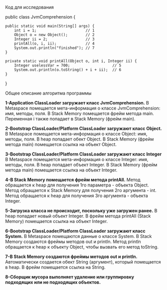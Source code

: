 Код для исследования

public class JvmComprehension {

    public static void main(String[] args) {
        int i = 1;                      // 1
        Object o = new Object();        // 2
        Integer ii = 2;                 // 3
        printAll(o, i, ii);             // 4
        System.out.println("finished"); // 7
    }

    private static void printAll(Object o, int i, Integer ii) {
        Integer uselessVar = 700;                   // 5
        System.out.println(o.toString() + i + ii);  // 6
    }
}

Общее описание алгоритма программы

   **1-Application ClassLoader загружает класс JvmComprehension.**
      В Metaspace помещается мета-информация о классе JvmComprehension: имя, методы, поля.
      В Stack Memory помещается фрейм метода main.
      Переменная i также попадает в Stack Memory (фрейм main).
      
   **2-Bootstrap ClassLoader/Platform ClassLoader загружают класс Object.**
      В Metaspace помещается мета-информация о классе Object: имя, методы, поля.
      В heap попадает обект Object.
      В Stack Memory (фрейм метода main) помещается ссылка на объект Object.
      
   **3-Bootstrap ClassLoader/Platform ClassLoader загружают класс Integer**
      В Metaspace помещается мета-информация о классе Integer: имя, методы, поля.
      В heap попадает объект Integer.
      В Stack Memory (фрейм метода main) помещается ссылка на объект Integer.
      
   **4-В Stack Memory помещается фрейм метода printAll.**
      Метод обращается к heap для получения 1го параметра - объекта Object.
      Метод обращается к Stack Memory для получения 2го аргумента - int.
      Метод обращается к heap для получения 3го аргумента - объекта Integer.
      
   **5-Загрузка класса не происходит, поскольку уже загружен ранее.**
      В heap попадает новый объект Integer.
      В фрейм метода printAll (Stack Memory) помещается ссылка на объект Integer.
      
   **6-Bootstrap ClassLoader/Platform ClassLoader загружают класс System.**
      В Metaspace помещаются данные о классе System.
      В Stack Memory создаются фреймы методов out и println.
      Метод println обращается к heap к объекту Object, чтобы вызвать его метод toString.
      
   **7-В Stack Memory создаются фреймы методов out и println.**
      Автоматически создается обект String (аргумент), который помещается в heap.
      В фрейм помещается ссылка на String.
      
   **8-Сборщик мусора выполняет удаление или группировку подходящих или не подходящих объектов.**
